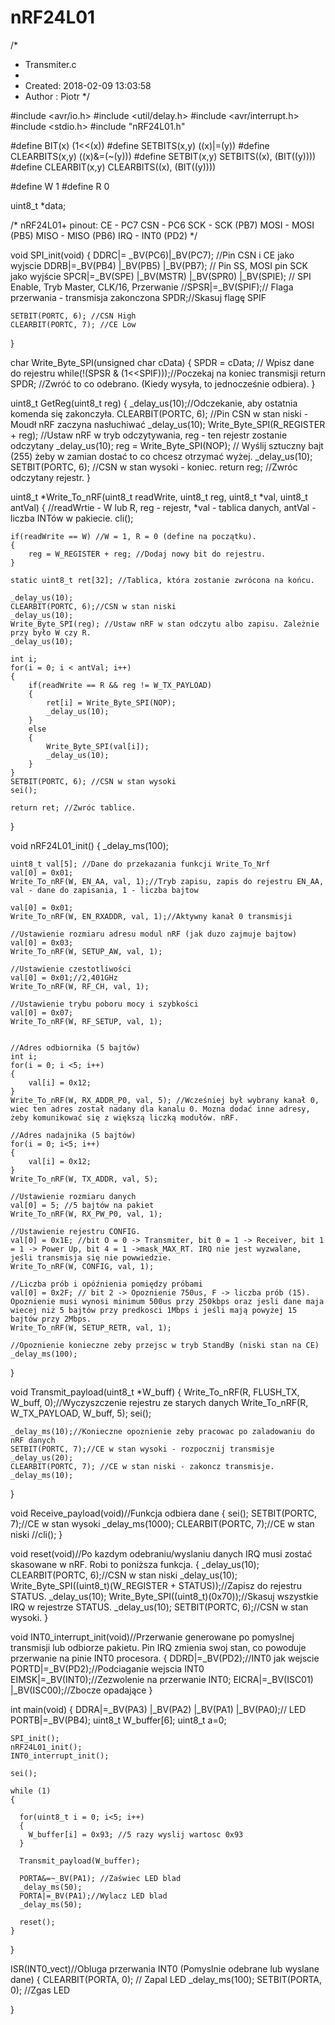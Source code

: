 # nRF24L01
/*
 * Transmiter.c
 *
 * Created: 2018-02-09 13:03:58
 * Author : Piotr
 */ 

#include <avr/io.h>
#include <util/delay.h>
#include <avr/interrupt.h>
#include <stdio.h>
#include "nRF24L01.h"

#define BIT(x) (1<<(x))
#define SETBITS(x,y) ((x)|=(y))
#define CLEARBITS(x,y) ((x)&=(~(y)))
#define SETBIT(x,y) SETBITS((x), (BIT((y))))
#define CLEARBIT(x,y) CLEARBITS((x), (BIT((y))))

#define W 1
#define R 0

uint8_t *data;

/* nRF24L01+ pinout:
CE - PC7
CSN - PC6
SCK - SCK (PB7)
MOSI - MOSI (PB5)
MISO - MISO (PB6)
IRQ - INT0 (PD2)
*/

void SPI_init(void)
{
	DDRC|= _BV(PC6)|_BV(PC7); //Pin CSN i CE jako wyjscie
	DDRB|=_BV(PB4) |_BV(PB5) |_BV(PB7); // Pin SS, MOSI pin SCK jako wyjście
	SPCR|=_BV(SPE) |_BV(MSTR) |_BV(SPR0) |_BV(SPIE); // SPI Enable, Tryb Master, CLK/16, Przerwanie
	//SPSR|=_BV(SPIF);// Flaga przerwania - transmisja zakonczona
	SPDR;//Skasuj flagę SPIF
	
	SETBIT(PORTC, 6); //CSN High
	CLEARBIT(PORTC, 7); //CE Low
	
}

char Write_Byte_SPI(unsigned char cData)
{
	SPDR = cData; // Wpisz dane do rejestru
	while(!(SPSR & (1<<SPIF)));//Poczekaj na koniec transmisji
	return SPDR; //Zwróć to co odebrano. (Kiedy wysyła, to jednocześnie odbiera). 
}

uint8_t GetReg(uint8_t reg)
{
	_delay_us(10);//Odczekanie, aby ostatnia komenda się zakonczyła.
	CLEARBIT(PORTC, 6); //Pin CSN w stan niski - Moudł nRF zaczyna nasłuchiwać
	_delay_us(10);
	Write_Byte_SPI(R_REGISTER + reg); //Ustaw nRF w tryb odczytywania, reg - ten rejestr zostanie odczytany
	_delay_us(10);
	reg = Write_Byte_SPI(NOP); // Wyślij sztuczny bajt (255) żeby w zamian dostać to co chcesz otrzymać wyżej. 
	_delay_us(10);
	SETBIT(PORTC, 6); //CSN w stan wysoki - koniec. 
	return reg; //Zwróc odczytany rejestr. 
}

uint8_t *Write_To_nRF(uint8_t readWrite, uint8_t reg, uint8_t *val, uint8_t antVal)
{
	//readWrtie - W lub R, reg - rejestr, *val - tablica danych, antVal - liczba INTów w pakiecie. 
	cli();
	
	if(readWrite == W) //W = 1, R = 0 (define na początku). 
	{
		reg = W_REGISTER + reg; //Dodaj nowy bit do rejestru.
	}
	
	static uint8_t ret[32]; //Tablica, która zostanie zwrócona na końcu.
	
	_delay_us(10);
	CLEARBIT(PORTC, 6);//CSN w stan niski
	_delay_us(10);
	Write_Byte_SPI(reg); //Ustaw nRF w stan odczytu albo zapisu. Zależnie przy było W czy R. 
	_delay_us(10);
	
	int i;
	for(i = 0; i < antVal; i++)
	{
		if(readWrite == R && reg != W_TX_PAYLOAD)
		{
			ret[i] = Write_Byte_SPI(NOP);
			_delay_us(10);
		}
		else
		{
			Write_Byte_SPI(val[i]);
			_delay_us(10);
		}
	}
	SETBIT(PORTC, 6); //CSN w stan wysoki
	sei();
	
	return ret; //Zwróc tablice.
}

void nRF24L01_init()
{
	_delay_ms(100);
	
	uint8_t val[5]; //Dane do przekazania funkcji Write_To_Nrf
	val[0] = 0x01;
	Write_To_nRF(W, EN_AA, val, 1);//Tryb zapisu, zapis do rejestru EN_AA, val - dane do zapisania, 1 - liczba bajtow
	
	val[0] = 0x01;
	Write_To_nRF(W, EN_RXADDR, val, 1);//Aktywny kanał 0 transmisji
	
	//Ustawienie rozmiaru adresu modul nRF (jak duzo zajmuje bajtow)
	val[0] = 0x03; 
	Write_To_nRF(W, SETUP_AW, val, 1);
	
	//Ustawienie czestotliwości
	val[0] = 0x01;//2,401GHz
	Write_To_nRF(W, RF_CH, val, 1);
	
	//Ustawienie trybu poboru mocy i szybkości
	val[0] = 0x07;
	Write_To_nRF(W, RF_SETUP, val, 1);
	
	
	//Adres odbiornika (5 bajtów)
	int i;
	for(i = 0; i <5; i++)
	{
		val[i] = 0x12;
	}
	Write_To_nRF(W, RX_ADDR_P0, val, 5); //Wcześniej był wybrany kanał 0, wiec ten adres został nadany dla kanalu 0. Mozna dodać inne adresy, żeby komunikować się z większą liczką modułów. nRF.
	
	//Adres nadajnika (5 bajtów)
	for(i = 0; i<5; i++)
	{
		val[i] = 0x12;
	}
	Write_To_nRF(W, TX_ADDR, val, 5);
	
	//Ustawienie rozmiaru danych
	val[0] = 5; //5 bajtów na pakiet
	Write_To_nRF(W, RX_PW_P0, val, 1);
	
	//Ustawienie rejestru CONFIG. 
	val[0] = 0x1E; //bit O = 0 -> Transmiter, bit 0 = 1 -> Receiver, bit 1 = 1 -> Power Up, bit 4 = 1 ->mask_MAX_RT. IRQ nie jest wyzwalane, jeśli transmisja się nie powwiedzie. 
	Write_To_nRF(W, CONFIG, val, 1);
	
	//Liczba prób i opóźnienia pomiędzy próbami
	val[0] = 0x2F; // bit 2 -> Opoznienie 750us, F -> liczba prób (15). Opoznienie musi wynosi minimum 500us przy 250kbps oraz jesli dane maja wiecej niż 5 bajtów przy predkosci 1Mbps i jeśli mają powyżej 15 bajtów przy 2Mbps. 
	Write_To_nRF(W, SETUP_RETR, val, 1);
	
	//Opoznienie konieczne zeby przejsc w tryb StandBy (niski stan na CE)
	_delay_ms(100);
	
}

void Transmit_payload(uint8_t *W_buff)
{
	Write_To_nRF(R, FLUSH_TX, W_buff, 0);//Wyczyszczenie rejestru ze starych danych
	Write_To_nRF(R, W_TX_PAYLOAD, W_buff, 5);
	sei();
	
	_delay_ms(10);//Konieczne opoznienie zeby pracowac po zaladowaniu do nRF danych
	SETBIT(PORTC, 7);//CE w stan wysoki - rozpocznij transmisje
	_delay_us(20);
	CLEARBIT(PORTC, 7); //CE w stan niski - zakoncz transmisje. 
	_delay_ms(10);
	
}

void Receive_payload(void)//Funkcja odbiera dane
{
	sei();
	SETBIT(PORTC, 7);//CE w stan wysoki
	_delay_ms(1000);
	CLEARBIT(PORTC, 7);//CE w stan niski
	//cli();
}

void reset(void)//Po kazdym odebraniu/wyslaniu danych IRQ musi zostać skasowane w nRF. Robi to poniższa funkcja. 
{
	_delay_us(10);
	CLEARBIT(PORTC, 6);//CSN w stan niski
	_delay_us(10);
	Write_Byte_SPI((uint8_t)(W_REGISTER + STATUS));//Zapisz do rejestru STATUS.
	_delay_us(10);
	Write_Byte_SPI((uint8_t)(0x70));//Skasuj wszystkie IRQ w rejestrze STATUS. 
	_delay_us(10);
	SETBIT(PORTC, 6);//CSN w stan wysoki. 
}

void INT0_interrupt_init(void)//Przerwanie generowane po pomyslnej transmisji lub odbiorze pakietu. Pin IRQ zmienia swoj stan, co powoduje przerwanie na pinie INT0 procesora. 
{
	DDRD|=_BV(PD2);//INT0 jak wejscie
	PORTD|=_BV(PD2);//Podciaganie wejscia INT0
	EIMSK|=_BV(INT0);//Zezwolenie na przerwanie INT0; 
	EICRA|=_BV(ISC01) |_BV(ISC00);//Zbocze opadające
}

int main(void)
{
	DDRA|=_BV(PA3) |_BV(PA2) |_BV(PA1) |_BV(PA0);// LED
	PORTB|=_BV(PB4);
	uint8_t W_buffer[6];
	uint8_t a=0;

	SPI_init();
	nRF24L01_init();
	INT0_interrupt_init();
  
	sei();
	
    while (1) 
    {
	
      for(uint8_t i = 0; i<5; i++)
      {
        W_buffer[i] = 0x93; //5 razy wyslij wartosc 0x93
      }

      Transmit_payload(W_buffer);

      PORTA&=~_BV(PA1); //Zaświec LED blad
      _delay_ms(50);
      PORTA|=_BV(PA1);//Wylacz LED blad
      _delay_ms(50);

      reset();
    }
}


ISR(INT0_vect)//Obluga przerwania INT0 (Pomyslnie odebrane lub wyslane dane)
{
	CLEARBIT(PORTA, 0); // Zapal LED
	_delay_ms(100);
	SETBIT(PORTA, 0); //Zgas LED
	
}

